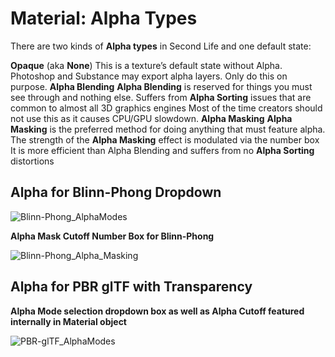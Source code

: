 # Material: Alpha Types

There are two kinds of **Alpha types** in Second Life and one default state:

**Opaque** (aka **None**)
This is a texture’s default state without Alpha.
Photoshop and Substance may export alpha layers. Only do this on purpose.
**Alpha Blending**
**Alpha Blending** is reserved for things you must see through and nothing else.
Suffers from **Alpha Sorting** issues that are common to almost all 3D graphics engines
Most of the time creators should not use this as it causes CPU/GPU slowdown.
**Alpha Masking**
**Alpha Masking** is the preferred method for doing anything that must feature alpha.
The strength of the **Alpha Masking** effect is modulated via the number box 
It is more efficient than Alpha Blending and suffers from no **Alpha Sorting** distortions

## **Alpha for Blinn-Phong Dropdown**

![Blinn-Phong_AlphaModes](https://github.com/tobiasthemole/content-dev/assets/137837207/9a4d4fb0-c0da-4a6d-9475-1ecdbadd7532)

**Alpha Mask Cutoff Number Box for Blinn-Phong**

![Blinn-Phong_Alpha_Masking](https://github.com/tobiasthemole/content-dev/assets/137837207/8771af91-c9e8-4617-b84b-fe296d95cbbe)

## **Alpha for PBR glTF with Transparency**
**Alpha Mode selection dropdown box as well as Alpha Cutoff featured internally in Material object**

![PBR-glTF_AlphaModes](https://github.com/tobiasthemole/content-dev/assets/137837207/3d035332-9196-4aa1-afc2-e86f09066c27)
